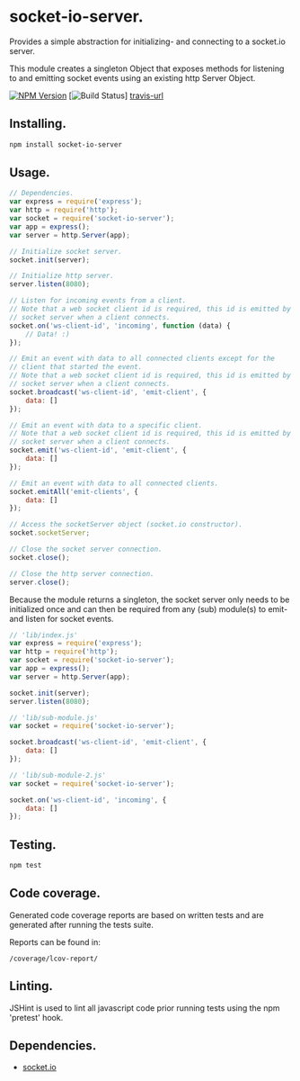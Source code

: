 # socket-io-server.
Provides a simple abstraction for initializing- and connecting to a socket.io server.

This module creates a singleton Object that exposes methods for listening to
and emitting socket events using an existing http Server Object.

[![NPM Version][npm-image]][npm-url]
[![Build Status][travis-image]] [travis-url]

[npm-image]: https://img.shields.io/badge/npm-v0.0.4-blue.svg
[npm-url]: https://www.npmjs.com/package/socket-io-server
[travis-image]: https://travis-ci.org/danillouz/socket-io-server.svg?branch=master
[travis-url]: https://travis-ci.org/danillouz/socket-io-server

## Installing.
```bash
npm install socket-io-server
```

## Usage.
```javascript
// Dependencies.
var express = require('express');
var	http = require('http');
var	socket = require('socket-io-server');
var	app = express();
var	server = http.Server(app);

// Initialize socket server.
socket.init(server);

// Initialize http server.
server.listen(8080);

// Listen for incoming events from a client.
// Note that a web socket client id is required, this id is emitted by the
// socket server when a client connects.
socket.on('ws-client-id', 'incoming', function (data) {
	// Data! :)
});

// Emit an event with data to all connected clients except for the
// client that started the event.
// Note that a web socket client id is required, this id is emitted by the
// socket server when a client connects.
socket.broadcast('ws-client-id', 'emit-client', {
	data: []
});

// Emit an event with data to a specific client.
// Note that a web socket client id is required, this id is emitted by the
// socket server when a client connects.
socket.emit('ws-client-id', 'emit-client', {
	data: []
});

// Emit an event with data to all connected clients.
socket.emitAll('emit-clients', {
	data: []
});

// Access the socketServer object (socket.io constructor).
socket.socketServer;

// Close the socket server connection.
socket.close();

// Close the http server connection.
server.close();
```

Because the module returns a singleton, the socket server only needs to be
initialized once and can then be required from any (sub) module(s) to emit- and
listen for socket events.

```javascript
// 'lib/index.js'
var express = require('express');
var	http = require('http');
var	socket = require('socket-io-server');
var	app = express();
var	server = http.Server(app);

socket.init(server);
server.listen(8080);

// 'lib/sub-module.js'
var socket = require('socket-io-server');

socket.broadcast('ws-client-id', 'emit-client', {
	data: []
});

// 'lib/sub-module-2.js'
var socket = require('socket-io-server');

socket.on('ws-client-id', 'incoming', {
	data: []
});
```

## Testing.
```bash
npm test
```

## Code coverage.
Generated code coverage reports are based on written tests and are generated
after running the tests suite.

Reports can be found in:
```
/coverage/lcov-report/
```

## Linting.
JSHint is used to lint all javascript code prior running tests using the npm
'pretest' hook.

## Dependencies.
* [socket.io](https://github.com/Automattic/socket.io)
